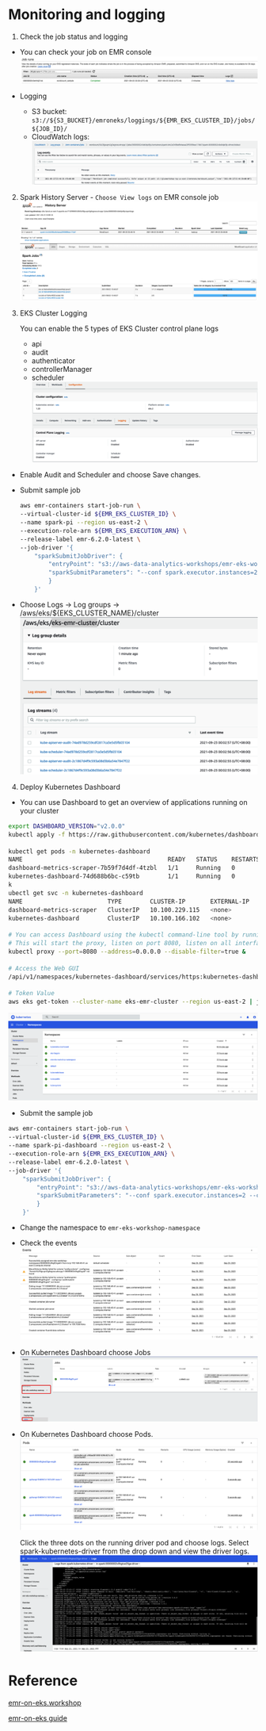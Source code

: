 # Monitoring and logging

1. Check the job status and logging
- You can check your job on EMR console
![wordcount_job](images/wordcount_job.png)

- Logging
    - S3 bucket: `s3://${S3_BUCKET}/emroneks/loggings/${EMR_EKS_CLUSTER_ID}/jobs/${JOB_ID}/`
    - CloudWatch logs: 
    ![wordcount_cloudwatch](images/wordcount_cloudwatch.png)

2. Spark History Server - `Choose View logs` on EMR console job
![spark_history_server1](images/spark_history_server1.png)
![spark_history_server2](images/spark_history_server2.png)

3. EKS Cluster Logging

    You can enable the 5 types of EKS Cluster control plane logs 
    - api
    - audit
    - authenticator
    - controllerManager
    - scheduler
    ![eks_control_plane_logging](images/eks_control_plane_logging.png)

- Enable Audit and Scheduler and choose Save changes. 
- Submit sample job
    ```bash
    aws emr-containers start-job-run \
    --virtual-cluster-id ${EMR_EKS_CLUSTER_ID} \
    --name spark-pi --region us-east-2 \
    --execution-role-arn ${EMR_EKS_EXECUTION_ARN} \
    --release-label emr-6.2.0-latest \
    --job-driver '{
        "sparkSubmitJobDriver": {
            "entryPoint": "s3://aws-data-analytics-workshops/emr-eks-workshop/scripts/pi.py",
            "sparkSubmitParameters": "--conf spark.executor.instances=2 --conf spark.executor.memory=2G --conf spark.executor.cores=2 --conf spark.driver.cores=1"
            }
        }'
    ```

- Choose Logs -> Log groups -> /aws/eks/${EKS_CLUSTER_NAME}/cluster 
![eks_control_plane_logging2](images/eks_control_plane_logging2.png)

4. Deploy Kubernetes Dashboard

- You can use Dashboard to get an overview of applications running on your cluster

```bash
export DASHBOARD_VERSION="v2.0.0"
kubectl apply -f https://raw.githubusercontent.com/kubernetes/dashboard/${DASHBOARD_VERSION}/aio/deploy/recommended.yaml

kubectl get pods -n kubernetes-dashboard
NAME                                         READY   STATUS    RESTARTS   AGE
dashboard-metrics-scraper-7b59f7d4df-4tzbl   1/1     Running   0          17s
kubernetes-dashboard-74d688b6bc-c59tb        1/1     Running   0          17s
k
ubectl get svc -n kubernetes-dashboard
NAME                        TYPE        CLUSTER-IP       EXTERNAL-IP   PORT(S)    AGE
dashboard-metrics-scraper   ClusterIP   10.100.229.115   <none>        8000/TCP   55s
kubernetes-dashboard        ClusterIP   10.100.166.102   <none>        443/TCP    55s

# You can access Dashboard using the kubectl command-line tool by running proxy
# This will start the proxy, listen on port 8080, listen on all interfaces, and will disable the filtering of non-localhost requests.
kubectl proxy --port=8080 --address=0.0.0.0 --disable-filter=true &

# Access the Web GUI
/api/v1/namespaces/kubernetes-dashboard/services/https:kubernetes-dashboard:/proxy/

# Token Value
aws eks get-token --cluster-name eks-emr-cluster --region us-east-2 | jq -r '.status.token'
```

![k8s_dashboard](images/k8s_dashboard.png)

- Submit the sample job
```bash
aws emr-containers start-job-run \
--virtual-cluster-id ${EMR_EKS_CLUSTER_ID} \
--name spark-pi-dashboard --region us-east-2 \
--execution-role-arn ${EMR_EKS_EXECUTION_ARN} \
--release-label emr-6.2.0-latest \
--job-driver '{
    "sparkSubmitJobDriver": {
        "entryPoint": "s3://aws-data-analytics-workshops/emr-eks-workshop/scripts/pi.py",
        "sparkSubmitParameters": "--conf spark.executor.instances=2 --conf spark.executor.memory=2G --conf spark.executor.cores=2 --conf spark.driver.cores=1"
        }
    }'
```

- Change the namespace to `emr-eks-workshop-namespace` 

- Check the events
![dashboard_events](images/dashboard_events.png)

- On Kubernetes Dashboard choose Jobs
![dashboard_job](images/dashboard_job.png)

- On Kubernetes Dashboard choose Pods.
![dashboard_pods](images/dashboard_pods.png)

    Click the three dots on the running driver pod and choose logs. Select spark-kubernetes-driver from the drop down and view the driver logs.
![dashboard_logs](images/dashboard_logs.png)

# Reference
[emr-on-eks.workshop](https://emr-on-eks.workshop.aws/introduction.html)

[emr-on-eks guide](https://docs.aws.amazon.com/emr/latest/EMR-on-EKS-DevelopmentGuide/emr-eks.html)